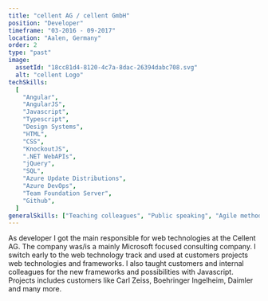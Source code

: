 ```yaml
---
title: "cellent AG / cellent GmbH"
position: "Developer"
timeframe: "03-2016 - 09-2017"
location: "Aalen, Germany"
order: 2
type: "past"
image:
  assetId: "18cc81d4-8120-4c7a-8dac-26394dabc708.svg"
  alt: "cellent Logo"
techSkills:
  [
    "Angular",
    "AngularJS",
    "Javascript",
    "Typescript",
    "Design Systems",
    "HTML",
    "CSS",
    "KnockoutJS",
    ".NET WebAPIs",
    "jQuery",
    "SQL",
    "Azure Update Distributions",
    "Azure DevOps",
    "Team Foundation Server",
    "Github",
  ]
generalSkills: ["Teaching colleagues", "Public speaking", "Agile methodology"]
---
```


As developer I got the main responsible for web technologies at the Cellent AG. The company was/is a mainly Microsoft focused consulting company. I switch early to the web technology track and used at customers projects web technologies and frameworks. I also taught customers and internal colleagues for the new frameworks and possibilities with Javascript. Projects includes customers like Carl Zeiss, Boehringer Ingelheim, Daimler and many more.

